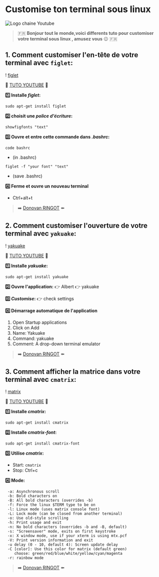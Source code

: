 # Customise ton terminal sous linux

![Logo chaine Youtube](/home/yesweweb/sites/imageFotoJet2.jpg "Blacktr@ce")

> :fr: **Bonjour tout le monde,voici differents tuto pour customiser votre terminal sous linux , amusez vous** :wink: :fr:

## 1. Comment customiser l'en-tête de votre terminal avec `figlet`:

! [figlet](https://i.ytimg.com/vi/yz6n8TJgvLk/hqdefault.jpg?sqp=-oaymwEjCPYBEIoBSFryq4qpAxUIARUAAAAAGAElAADIQj0AgKJDeAE=&rs=AOn4CLD1Sc_i5v9XhlNKxmNMSJ7BpNVoyw "Comment customiser l'en-tête de votre terminal")

:movie_camera: [TUTO YOUTUBE](https://www.youtube.com/watch?v=yz6n8TJgvLk&t=54s) :movie_camera: 
 
**:one: Installe *figlet*:**
```
sudo apt-get install figlet
```
**:two: choisit une *police d'écriture*:**
```
showfigfonts "text"
```

**:three: Ouvre et entre cette commande dans *.bashrc*:**
```
code bashrc
```
- (in .bashrc)
```
figlet -f "your font" "text"
```
- (save .bashrc)

**:four: Ferme et ouvre un nouveau terminal**
* Ctrl+alt+t

> :arrow_right: [Donovan RINGOT](https://github.com/DRINGOT) :arrow_left:

## 2. Comment customiser l'ouverture de votre terminal avec `yakuake`:   

! [yakuake](https://i.ytimg.com/vi/NDeWaaZMj3s/hqdefault.jpg?sqp=-oaymwEjCPYBEIoBSFryq4qpAxUIARUAAAAAGAElAADIQj0AgKJDeAE=&rs=AOn4CLCgDg3H_NWyXI0tOfMOFex-33b6gQ "Comment customiser l'ouverture de votre terminal")

:movie_camera: [TUTO YOUTUBE](https://www.youtube.com/watch?v=NDeWaaZMj3s) :movie_camera: 
 
**:one: Installe *yakuake*:**
```
sudo apt-get install yakuake
```

**:two: Ouvre l'application:**
:point_right: Albert :point_right: yakuake
     
**:three: *Customise*:**
:point_right: check settings     

**:four: Démarrage automatique de l'application**

1. Open Startup applications
2. Click on Add
3. Name: Yakuake
4. Command: yakuake
5. Comment: A drop-down terminal emulator 

> :arrow_right: [Donovan RINGOT](https://github.com/DRINGOT) :arrow_left:

## 3. Comment afficher la matrice dans votre terminal avec `cmatrix`:

! [matrix](https://i.ytimg.com/vi/O0-0j1BD2qE/hqdefault.jpg?sqp=-oaymwEjCPYBEIoBSFryq4qpAxUIARUAAAAAGAElAADIQj0AgKJDeAE=&rs=AOn4CLAio-xObSQ959EF8ipBHM-I5Cw3gg "Comment afficher la matrice dans votre terminal")

:movie_camera: [TUTO YOUTUBE](https://youtu.be/O0-0j1BD2qE) :movie_camera: 

**:one: Installe *cmatrix*:**
```
sudo apt-get install cmatrix
```

**:two: Installe *cmatrix-font*:**
```
sudo apt-get install cmatrix-font
```
  
**:three: Utilise *cmatrix*:**
* Start: `cmatrix`
* Stop: Ctrl+c
      
**:four: Mode:**
```
 -a: Asynchronous scroll
 -b: Bold characters on
 -B: All bold characters (overrides -b)
 -f: Force the linux $TERM type to be on
 -l: Linux mode (uses matrix console font)
 -L: Lock mode (can be closed from another terminal)
 -o: Use old-style scrolling
 -h: Print usage and exit
 -n: No bold characters (overrides -b and -B, default)
 -s: "Screensaver" mode, exits on first keystroke
 -x: X window mode, use if your xterm is using mtx.pcf
 -V: Print version information and exit
 -u delay (0 - 10, default 4): Screen update delay
 -C [color]: Use this color for matrix (default green)
    choose: green/red/blue/white/yellow/cyan/magenta
 -r: rainbow mode
```

> :arrow_right: [Donovan RINGOT](https://github.com/DRINGOT) :arrow_left:
